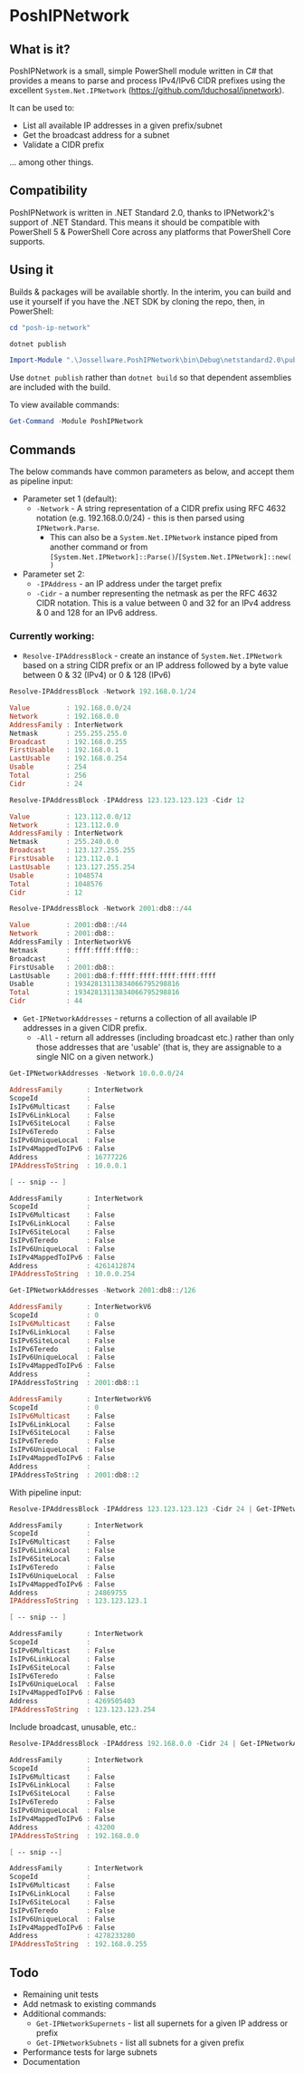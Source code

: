 # PoshIPNetwork
## What is it?

PoshIPNetwork is a small, simple PowerShell module written in C# that provides a means to parse and process IPv4/IPv6 CIDR prefixes using the excellent `System.Net.IPNetwork` (https://github.com/lduchosal/ipnetwork).

It can be used to: 
- List all available IP addresses in a given prefix/subnet
- Get the broadcast address for a subnet
- Validate a CIDR prefix

... among other things.

## Compatibility
PoshIPNetwork is written in .NET Standard 2.0, thanks to IPNetwork2's support of .NET Standard. This means it should be compatible with PowerShell 5 & PowerShell Core across any platforms that PowerShell Core supports.

## Using it
Builds & packages will be available shortly. In the interim, you can build and use it yourself if you have the .NET SDK by cloning the repo, then, in PowerShell:

````powershell
cd "posh-ip-network"

dotnet publish

Import-Module ".\Jossellware.PoshIPNetwork\bin\Debug\netstandard2.0\publish\PoshIPNetwork.dll"
````

Use `dotnet publish` rather than `dotnet build` so that dependent assemblies are included with the build.

To view available commands:
````powershell
Get-Command -Module PoshIPNetwork
````

## Commands

The below commands have common parameters as below, and accept them as pipeline input:
  - Parameter set 1 (default): 
    - `-Network` - A string representation of a CIDR prefix using RFC 4632 notation (e.g. 192.168.0.0/24) - this is then parsed using `IPNetwork.Parse`. 
      - This can also be a `System.Net.IPNetwork` instance piped from another command or from `[System.Net.IPNetwork]::Parse()`/`[System.Net.IPNetwork]::new()`
  - Parameter set 2:
    - `-IPAddress` - an IP address under the target prefix
    - `-Cidr` - a number representing the netmask as per the RFC 4632 CIDR notation. This is a value between 0 and 32 for an IPv4 address & 0 and 128 for an IPv6 address.

### Currently working:
- `Resolve-IPAddressBlock` - create an instance of `System.Net.IPNetwork` based on a string CIDR prefix or an IP address followed by a byte value between 0 & 32 (IPv4) or 0 & 128 (IPv6)


````powershell
Resolve-IPAddressBlock -Network 192.168.0.1/24

Value         : 192.168.0.0/24
Network       : 192.168.0.0
AddressFamily : InterNetwork
Netmask       : 255.255.255.0
Broadcast     : 192.168.0.255
FirstUsable   : 192.168.0.1
LastUsable    : 192.168.0.254
Usable        : 254
Total         : 256
Cidr          : 24
````
````powershell
Resolve-IPAddressBlock -IPAddress 123.123.123.123 -Cidr 12

Value         : 123.112.0.0/12
Network       : 123.112.0.0
AddressFamily : InterNetwork
Netmask       : 255.240.0.0
Broadcast     : 123.127.255.255
FirstUsable   : 123.112.0.1
LastUsable    : 123.127.255.254
Usable        : 1048574
Total         : 1048576
Cidr          : 12
````

````powershell
Resolve-IPAddressBlock -Network 2001:db8::/44

Value         : 2001:db8::/44
Network       : 2001:db8::
AddressFamily : InterNetworkV6
Netmask       : ffff:ffff:fff0::
Broadcast     :
FirstUsable   : 2001:db8::
LastUsable    : 2001:db8:f:ffff:ffff:ffff:ffff:ffff
Usable        : 19342813113834066795298816
Total         : 19342813113834066795298816
Cidr          : 44
````

- `Get-IPNetworkAddresses` - returns a collection of all available IP addresses in a given CIDR prefix. 
  - `-All` - return all addresses (including broadcast etc.) rather than only those addresses that are 'usable' (that is, they are assignable to a single NIC on a given network.)

````powershell
Get-IPNetworkAddresses -Network 10.0.0.0/24

AddressFamily      : InterNetwork
ScopeId            :
IsIPv6Multicast    : False
IsIPv6LinkLocal    : False
IsIPv6SiteLocal    : False
IsIPv6Teredo       : False
IsIPv6UniqueLocal  : False
IsIPv4MappedToIPv6 : False
Address            : 16777226
IPAddressToString  : 10.0.0.1

[ -- snip -- ]

AddressFamily      : InterNetwork
ScopeId            :
IsIPv6Multicast    : False
IsIPv6LinkLocal    : False
IsIPv6SiteLocal    : False
IsIPv6Teredo       : False
IsIPv6UniqueLocal  : False
IsIPv4MappedToIPv6 : False
Address            : 4261412874
IPAddressToString  : 10.0.0.254
````

````powershell
Get-IPNetworkAddresses -Network 2001:db8::/126

AddressFamily      : InterNetworkV6
ScopeId            : 0
IsIPv6Multicast    : False
IsIPv6LinkLocal    : False
IsIPv6SiteLocal    : False
IsIPv6Teredo       : False
IsIPv6UniqueLocal  : False
IsIPv4MappedToIPv6 : False
Address            :
IPAddressToString  : 2001:db8::1

AddressFamily      : InterNetworkV6
ScopeId            : 0
IsIPv6Multicast    : False
IsIPv6LinkLocal    : False
IsIPv6SiteLocal    : False
IsIPv6Teredo       : False
IsIPv6UniqueLocal  : False
IsIPv4MappedToIPv6 : False
Address            :
IPAddressToString  : 2001:db8::2
````

With pipeline input:
````powershell
Resolve-IPAddressBlock -IPAddress 123.123.123.123 -Cidr 24 | Get-IPNetworkAddresses

AddressFamily      : InterNetwork
ScopeId            :
IsIPv6Multicast    : False
IsIPv6LinkLocal    : False
IsIPv6SiteLocal    : False
IsIPv6Teredo       : False
IsIPv6UniqueLocal  : False
IsIPv4MappedToIPv6 : False
Address            : 24869755
IPAddressToString  : 123.123.123.1

[ -- snip -- ]

AddressFamily      : InterNetwork
ScopeId            :
IsIPv6Multicast    : False
IsIPv6LinkLocal    : False
IsIPv6SiteLocal    : False
IsIPv6Teredo       : False
IsIPv6UniqueLocal  : False
IsIPv4MappedToIPv6 : False
Address            : 4269505403
IPAddressToString  : 123.123.123.254
````

Include broadcast, unusable, etc.:
````powershell
Resolve-IPAddressBlock -IPAddress 192.168.0.0 -Cidr 24 | Get-IPNetworkAddresses -All

AddressFamily      : InterNetwork
ScopeId            :
IsIPv6Multicast    : False
IsIPv6LinkLocal    : False
IsIPv6SiteLocal    : False
IsIPv6Teredo       : False
IsIPv6UniqueLocal  : False
IsIPv4MappedToIPv6 : False
Address            : 43200
IPAddressToString  : 192.168.0.0

[ -- snip --]

AddressFamily      : InterNetwork
ScopeId            :
IsIPv6Multicast    : False
IsIPv6LinkLocal    : False
IsIPv6SiteLocal    : False
IsIPv6Teredo       : False
IsIPv6UniqueLocal  : False
IsIPv4MappedToIPv6 : False
Address            : 4278233280
IPAddressToString  : 192.168.0.255
````

## Todo
- Remaining unit tests
- Add netmask to existing commands
- Additional commands:
  - `Get-IPNetworkSupernets` - list all supernets for a given IP address or prefix
  - `Get-IPNetworkSubnets` - list all subnets for a given prefix
- Performance tests for large subnets
- Documentation
